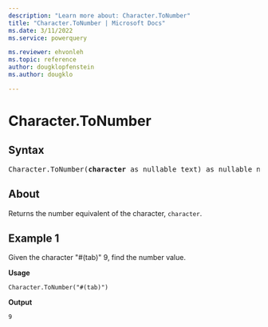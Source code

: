 ```yaml
---
description: "Learn more about: Character.ToNumber"
title: "Character.ToNumber | Microsoft Docs"
ms.date: 3/11/2022
ms.service: powerquery

ms.reviewer: ehvonleh
ms.topic: reference
author: dougklopfenstein
ms.author: dougklo

---
```

# Character.ToNumber

## Syntax

<pre>
Character.ToNumber(<b>character</b> as nullable text) as nullable number
</pre>
  
## About

Returns the number equivalent of the character, `character`.

## Example 1

Given the character "#(tab)" 9, find the number value.

**Usage**

```powerquery-m
Character.ToNumber("#(tab)")
```

**Output**

`9`
